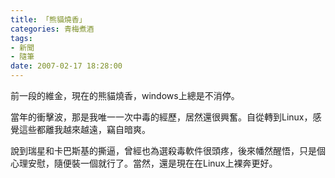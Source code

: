 ```yaml
---
title: 「熊貓燒香」
categories: 青梅煮酒
tags:
- 新聞
- 隨筆
date: 2007-02-17 18:28:00
---
```

前一段的維金，現在的熊貓燒香，windows上總是不消停。

當年的衝擊波，那是我唯一一次中毒的經歷，居然還很興奮。自從轉到Linux，感覺這些都離我越來越遠，竊自暗爽。

說到瑞星和卡巴斯基的撕逼，曾經也為選殺毒軟件很頭疼，後來幡然醒悟，只是個心理安慰，隨便裝一個就行了。當然，還是現在在Linux上裸奔更好。

